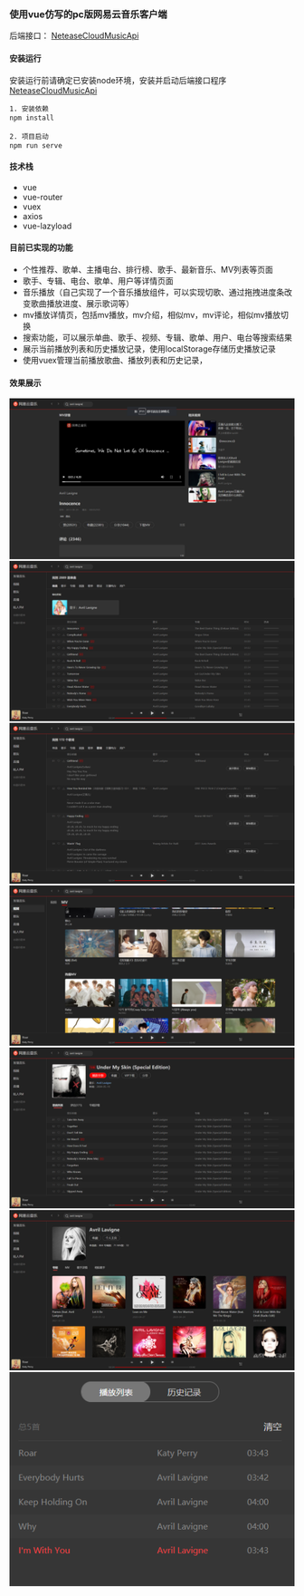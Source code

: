 ### 使用vue仿写的pc版网易云音乐客户端

后端接口： [NeteaseCloudMusicApi](https://github.com/Binaryify/NeteaseCloudMusicApi)

#### 安装运行

安装运行前请确定已安装node环境，安装并启动后端接口程序 [NeteaseCloudMusicApi](https://github.com/Binaryify/NeteaseCloudMusicApi)

```
1. 安装依赖
npm install

2. 项目启动
npm run serve
```

#### 技术栈
- vue
- vue-router
- vuex
- axios
- vue-lazyload

#### 目前已实现的功能
- 个性推荐、歌单、主播电台、排行榜、歌手、最新音乐、MV列表等页面
- 歌手、专辑、电台、歌单、用户等详情页面
- 音乐播放（自己实现了一个音乐播放组件，可以实现切歌、通过拖拽进度条改变歌曲播放进度、展示歌词等）
- mv播放详情页，包括mv播放，mv介绍，相似mv，mv评论，相似mv播放切换
- 搜索功能，可以展示单曲、歌手、视频、专辑、歌单、用户、电台等搜索结果
- 展示当前播放列表和历史播放记录，使用localStorage存储历史播放记录
- 使用vuex管理当前播放歌曲、播放列表和历史记录，

#### 效果展示

![image](./img/1.png)
![image](./img/2.png)
![image](./img/3.png)
![image](./img/4.png)
![image](./img/5.png)
![image](./img/6.png)
![image](./img/7.png)